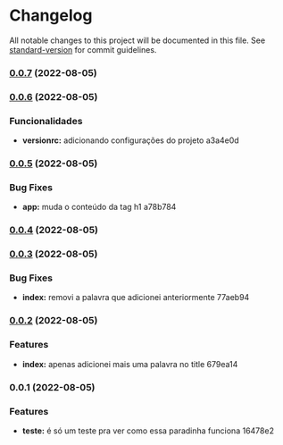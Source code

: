 # Changelog

All notable changes to this project will be documented in this file. See [standard-version](https://github.com/conventional-changelog/standard-version) for commit guidelines.

### [0.0.7](///compare/v0.0.6...v0.0.7) (2022-08-05)

### [0.0.6](///compare/v0.0.5...v0.0.6) (2022-08-05)


### Funcionalidades

* **versionrc:** adicionando configurações do projeto a3a4e0d

### [0.0.5](///compare/v0.0.4...v0.0.5) (2022-08-05)


### Bug Fixes

* **app:** muda o conteúdo da tag h1 a78b784

### [0.0.4](///compare/v0.0.3...v0.0.4) (2022-08-05)

### [0.0.3](///compare/v0.0.2...v0.0.3) (2022-08-05)


### Bug Fixes

* **index:** removi a palavra que adicionei anteriormente 77aeb94

### [0.0.2](///compare/v0.0.1...v0.0.2) (2022-08-05)


### Features

* **index:** apenas adicionei mais uma palavra no title 679ea14

### 0.0.1 (2022-08-05)


### Features

* **teste:** é só um teste pra ver como essa paradinha funciona 16478e2

